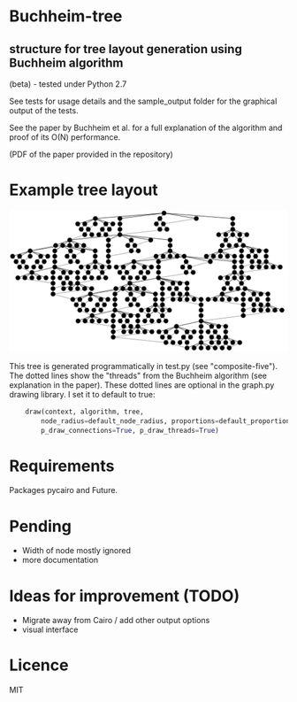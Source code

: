 # Buchheim-tree

## structure for tree layout generation using Buchheim algorithm 

(beta) - tested under Python 2.7

See tests for usage details and the sample_output folder for the graphical output of the tests.

See the paper by Buchheim et al. for a full explanation of the algorithm and proof of its O(N) performance.

(PDF of the paper provided in the repository)

# Example tree layout

![large tree](https://raw.githubusercontent.com/is55555/layoutTree/master/sample_output/saved_new_sample_tree_composite-five.png)

This tree is generated programmatically in test.py (see "composite-five"). The dotted lines show the "threads" from the 
Buchheim algorithm (see explanation in the paper). These dotted lines are optional in the graph.py drawing library. I
set it to default to true:

```python
    draw(context, algorithm, tree, 
        node_radius=default_node_radius, proportions=default_proportions, 
        p_draw_connections=True, p_draw_threads=True)
```


# Requirements

Packages pycairo and Future.


# Pending

- Width of node mostly ignored
- more documentation

# Ideas for improvement (TODO)

- Migrate away from Cairo / add other output options
- visual interface


# Licence
 
 MIT
